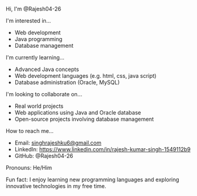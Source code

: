 Hi, I'm @Rajesh04-26

I'm interested in...
- Web development
- Java programming
- Database management

I'm currently learning...
- Advanced Java concepts
- Web development languages (e.g. html, css, java script)
- Database administration (Oracle, MySQL)

I'm looking to collaborate on...
- Real world projects
- Web applications using Java and Oracle database
- Open-source projects involving database management

How to reach me...
- Email: singhrajeshku6@gmail.com
- LinkedIn: https://www.linkedin.com/in/rajesh-kumar-singh-1549112b9
- GitHub: @Rajesh04-26

Pronouns: He/Him

Fun fact: I enjoy learning new programming languages and exploring innovative technologies in my free time.

